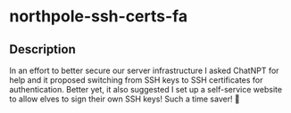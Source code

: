 # northpole-ssh-certs-fa

## Description

In an effort to better secure our server infrastructure I asked ChatNPT for help and it proposed switching from SSH keys to SSH certificates for authentication. Better yet, it also suggested I set up a self-service website to allow elves to sign their own SSH keys! Such a time saver! 🎉
